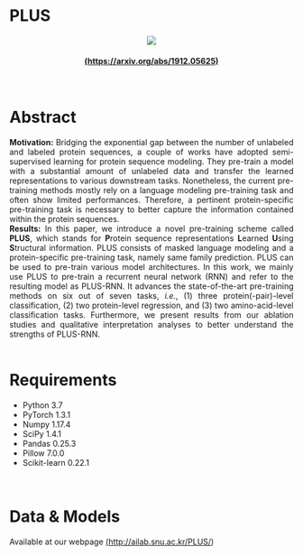 # PLUS
<p align="center"><img src="http://ailab.snu.ac.kr/plus/images/PLUS_Logo_ver2.jpg"></p>
<h4><p align="center"><strong><a href="//arxiv.org/abs/1912.05625">(https://arxiv.org/abs/1912.05625)</a></strong></p></h4>
<br/>

# Abstract
<p style="text-align:justify">
<strong>Motivation:</strong> Bridging the exponential gap between the number of unlabeled and labeled protein sequences, a couple of works have adopted semi-supervised learning for protein sequence modeling. They pre-train a model with a substantial amount of unlabeled data and transfer the learned representations to various downstream tasks. Nonetheless, the current pre-training methods mostly rely on a language modeling pre-training task and often show limited performances. Therefore, a pertinent protein-specific pre-training task is necessary to better capture the information contained within the protein sequences.
<br/>
<strong>Results:</strong> In this paper, we introduce a novel pre-training scheme called <strong>PLUS</strong>, which stands for <strong>P</strong>rotein sequence representations <strong>L</strong>earned <strong>U</strong>sing <strong>S</strong>tructural information. PLUS consists of masked language modeling and a protein-specific pre-training task, namely same family prediction. PLUS can be used to pre-train various model architectures. In this work, we mainly use PLUS to pre-train a recurrent neural network (RNN) and refer to the resulting model as PLUS-RNN. It advances the state-of-the-art pre-training methods on six out of seven tasks, <em>i.e.</em>, (1) three protein(-pair)-level classification, (2) two protein-level regression, and (3) two amino-acid-level classification tasks. Furthermore, we present results from our ablation studies and qualitative interpretation analyses to better understand the strengths of PLUS-RNN.
<br/><br/>
</p>

# Requirements
- Python 3.7
- PyTorch 1.3.1
- Numpy 1.17.4
- SciPy 1.4.1
- Pandas 0.25.3
- Pillow 7.0.0
- Scikit-learn 0.22.1
<br/>

# Data & Models
Available at our webpage <a href="http://ailab.snu.ac.kr/PLUS/">(http://ailab.snu.ac.kr/PLUS/)</a>
<br/><br/><br/>

